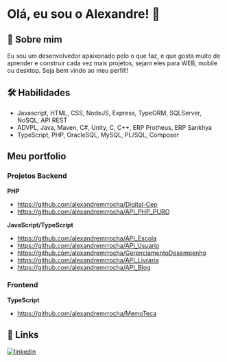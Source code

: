 # Olá, eu sou o Alexandre! 👋

## 🚀 Sobre mim

Eu sou um desenvolvedor apaixonado pelo o que faz, e que gosta muito
de aprender e construir cada vez mais projetos, sejam eles para WEB, mobile
ou desktop. Seja bem vindo ao meu perfil!!

## 🛠 Habilidades

- Javascript, HTML, CSS, NodeJS, Express, TypeORM, SQLServer, NoSQL, API REST 
- ADVPL, Java, Maven, C#, Unity, C, C++, ERP Protheus, ERP Sankhya
- TypeScript, PHP, OracleSQL, MySQL, PL/SQL, Composer

## Meu portfolio
### Projetos Backend
**PHP**

- https://github.com/alexandremrrocha/Digital-Cep
- https://github.com/alexandremrrocha/API_PHP_PURO

**JavaScript/TypeScript**

- https://github.com/alexandremrrocha/API_Escola
- https://github.com/alexandremrrocha/API_Usuario
- https://github.com/alexandremrrocha/GerenciamentoDesempenho
- https://github.com/alexandremrrocha/API_Livraria
- https://github.com/alexandremrrocha/API_Blog

### Frontend
**TypeScript**

- https://github.com/alexandremrrocha/MemoTeca

## 🔗 Links

[![linkedin](https://img.shields.io/badge/linkedin-0A66C2?style=for-the-badge&logo=linkedin&logoColor=white)](https://www.linkedin.com/in/alexandre-miranda-rezende-rocha-3a69131a0/)
